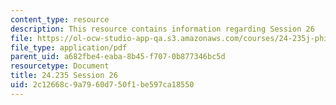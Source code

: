 ```yaml
---
content_type: resource
description: This resource contains information regarding Session 26
file: https://ol-ocw-studio-app-qa.s3.amazonaws.com/courses/24-235j-philosophy-of-law-spring-2012/2c12668c9a7960d750f1be597ca18550_MIT24_235JS12_Session26.pdf
file_type: application/pdf
parent_uid: a682fbe4-eaba-8b45-f707-0b877346bc5d
resourcetype: Document
title: 24.235 Session 26
uid: 2c12668c-9a79-60d7-50f1-be597ca18550
---
```

